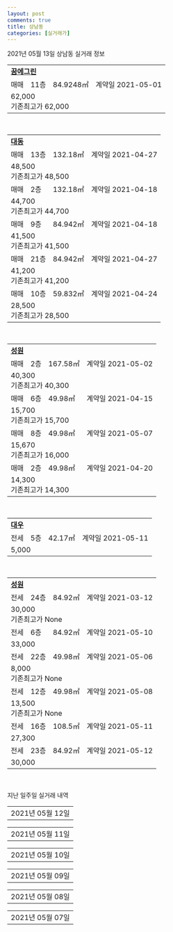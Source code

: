 ```yaml
---
layout: post
comments: true
title: 상남동
categories: [실거래가]
---
```


2021년 05월 13일 상남동 실거래 정보

<table>
  <tr>
    <td colspan="4" style="font-weight: bold;"><a href="https://search.naver.com/search.naver?query=꿈에그린">꿈에그린</a></td>
  </tr>
    
  <tr>
    <td>매매</td>
    <td>11층</td>
    <td>84.9248㎡</td>
    <td>계약일 2021-05-01</td>
  </tr>
  <tr>
    <td colspan="4">62,000<br>기존최고가 62,000</td>
  </tr>
    
</table>
<br>
<table>
  <tr>
    <td colspan="4" style="font-weight: bold;"><a href="https://search.naver.com/search.naver?query=대동">대동</a></td>
  </tr>
    
  <tr>
    <td>매매</td>
    <td>13층</td>
    <td>132.18㎡</td>
    <td>계약일 2021-04-27</td>
  </tr>
  <tr>
    <td colspan="4">48,500<br>기존최고가 48,500</td>
  </tr>
    
  <tr>
    <td>매매</td>
    <td>2층</td>
    <td>132.18㎡</td>
    <td>계약일 2021-04-18</td>
  </tr>
  <tr>
    <td colspan="4">44,700<br>기존최고가 44,700</td>
  </tr>
    
  <tr>
    <td>매매</td>
    <td>9층</td>
    <td>84.942㎡</td>
    <td>계약일 2021-04-18</td>
  </tr>
  <tr>
    <td colspan="4">41,500<br>기존최고가 41,500</td>
  </tr>
    
  <tr>
    <td>매매</td>
    <td>21층</td>
    <td>84.942㎡</td>
    <td>계약일 2021-04-27</td>
  </tr>
  <tr>
    <td colspan="4">41,200<br>기존최고가 41,200</td>
  </tr>
    
  <tr>
    <td>매매</td>
    <td>10층</td>
    <td>59.832㎡</td>
    <td>계약일 2021-04-24</td>
  </tr>
  <tr>
    <td colspan="4">28,500<br>기존최고가 28,500</td>
  </tr>
    
</table>
<br>
<table>
  <tr>
    <td colspan="4" style="font-weight: bold;"><a href="https://search.naver.com/search.naver?query=성원">성원</a></td>
  </tr>
    
  <tr>
    <td>매매</td>
    <td>2층</td>
    <td>167.58㎡</td>
    <td>계약일 2021-05-02</td>
  </tr>
  <tr>
    <td colspan="4">40,300<br>기존최고가 40,300</td>
  </tr>
    
  <tr>
    <td>매매</td>
    <td>6층</td>
    <td>49.98㎡</td>
    <td>계약일 2021-04-15</td>
  </tr>
  <tr>
    <td colspan="4">15,700<br>기존최고가 15,700</td>
  </tr>
    
  <tr>
    <td>매매</td>
    <td>8층</td>
    <td>49.98㎡</td>
    <td>계약일 2021-05-07</td>
  </tr>
  <tr>
    <td colspan="4">15,670<br>기존최고가 16,000</td>
  </tr>
    
  <tr>
    <td>매매</td>
    <td>2층</td>
    <td>49.98㎡</td>
    <td>계약일 2021-04-20</td>
  </tr>
  <tr>
    <td colspan="4">14,300<br>기존최고가 14,300</td>
  </tr>
    
</table>
<br>
<table>
  <tr>
    <td colspan="4" style="font-weight: bold;"><a href="https://search.naver.com/search.naver?query=대우">대우</a></td>
  </tr>
    
  <tr>
    <td>전세</td>
    <td>5층</td>
    <td>42.17㎡</td>
    <td>계약일 2021-05-11</td>
  </tr>
  <tr>
    <td colspan="4">5,000</td>
  </tr>
    
</table>
<br>
<table>
  <tr>
    <td colspan="4" style="font-weight: bold;"><a href="https://search.naver.com/search.naver?query=성원">성원</a></td>
  </tr>
    
  <tr>
    <td>전세</td>
    <td>24층</td>
    <td>84.92㎡</td>
    <td>계약일 2021-03-12</td>
  </tr>
  <tr>
    <td colspan="4">30,000<br>기존최고가 None</td>
  </tr>
    
  <tr>
    <td>전세</td>
    <td>6층</td>
    <td>84.92㎡</td>
    <td>계약일 2021-05-10</td>
  </tr>
  <tr>
    <td colspan="4">33,000</td>
  </tr>
    
  <tr>
    <td>전세</td>
    <td>22층</td>
    <td>49.98㎡</td>
    <td>계약일 2021-05-06</td>
  </tr>
  <tr>
    <td colspan="4">8,000<br>기존최고가 None</td>
  </tr>
    
  <tr>
    <td>전세</td>
    <td>12층</td>
    <td>49.98㎡</td>
    <td>계약일 2021-05-08</td>
  </tr>
  <tr>
    <td colspan="4">13,500<br>기존최고가 None</td>
  </tr>
    
  <tr>
    <td>전세</td>
    <td>16층</td>
    <td>108.5㎡</td>
    <td>계약일 2021-05-11</td>
  </tr>
  <tr>
    <td colspan="4">27,300</td>
  </tr>
    
  <tr>
    <td>전세</td>
    <td>23층</td>
    <td>84.92㎡</td>
    <td>계약일 2021-05-12</td>
  </tr>
  <tr>
    <td colspan="4">30,000</td>
  </tr>
    
</table>
    
<div style="margin-top: 50px; margin-bottom: 13px">지난 일주일 실거래 내역</div>

  <table style="width: 100%; margin-bottom: 1px">
      <tr class="header">
        <td>2021년 05월 12일</td>
      </tr>
      <tr class="child" style="display: none">
        <td>
            
        <table>
          <tr>
            <td colspan="4" style="font-weight: bold;"><a href="https://search.naver.com/search.naver?query=대동">대동</a></td>
          </tr>

          <tr>
            <td>매매</td>
            <td>22층</td>
            <td>164.7㎡</td>
            <td>계약일 2021-04-17</td>
          </tr>
          <tr>
            <td colspan="4">52,000<br>기존최고가 52,000</td>
          </tr>
    
          <tr>
            <td>매매</td>
            <td>14층</td>
            <td>84.942㎡</td>
            <td>계약일 2021-04-28</td>
          </tr>
          <tr>
            <td colspan="4">38,800<br>기존최고가 38,800</td>
          </tr>
    
        </table>
        <table style="margin-top: 5px">
          <tr>
            <td colspan="4" style="font-weight: bold;"><a href="https://search.naver.com/search.naver?query=성원">성원</a></td>
          </tr>
    
          <tr>
            <td>매매</td>
            <td>24층</td>
            <td>108.5㎡</td>
            <td>계약일 2021-04-30</td>
          </tr>
          <tr>
            <td colspan="4">42,700<br>기존최고가 42,700</td>
          </tr>
    
          <tr>
            <td>매매</td>
            <td>1층</td>
            <td>84.92㎡</td>
            <td>계약일 2021-05-01</td>
          </tr>
          <tr>
            <td colspan="4">30,800<br>기존최고가 30,800</td>
          </tr>
    
          <tr>
            <td>매매</td>
            <td>12층</td>
            <td>49.98㎡</td>
            <td>계약일 2021-05-05</td>
          </tr>
          <tr>
            <td colspan="4">17,000<br>기존최고가 17,000</td>
          </tr>
    
          <tr>
            <td>매매</td>
            <td>17층</td>
            <td>49.98㎡</td>
            <td>계약일 2021-05-08</td>
          </tr>
          <tr>
            <td colspan="4">16,500<br>기존최고가 16,500</td>
          </tr>
    
          <tr>
            <td>매매</td>
            <td>23층</td>
            <td>49.98㎡</td>
            <td>계약일 2021-05-03</td>
          </tr>
          <tr>
            <td colspan="4">15,800<br>기존최고가 15,800</td>
          </tr>
    
          <tr>
            <td>매매</td>
            <td>17층</td>
            <td>49.98㎡</td>
            <td>계약일 2021-04-18</td>
          </tr>
          <tr>
            <td colspan="4">15,500<br>기존최고가 16,500</td>
          </tr>
    
        </table>
        <table style="margin-top: 5px">
          <tr>
            <td colspan="4" style="font-weight: bold;"><a href="https://search.naver.com/search.naver?query=대동">대동</a></td>
          </tr>
    
          <tr>
            <td>전세</td>
            <td>17층</td>
            <td>59.292㎡</td>
            <td>계약일 2021-04-09</td>
          </tr>
          <tr>
            <td colspan="4">20,000</td>
          </tr>
    
          <tr>
            <td>전세</td>
            <td>1층</td>
            <td>132.18㎡</td>
            <td>계약일 2021-05-10</td>
          </tr>
          <tr>
            <td colspan="4">35,000</td>
          </tr>
    
        </table>
        <table style="margin-top: 5px">
          <tr>
            <td colspan="4" style="font-weight: bold;"><a href="https://search.naver.com/search.naver?query=성원">성원</a></td>
          </tr>
    
          <tr>
            <td>전세</td>
            <td>25층</td>
            <td>84.92㎡</td>
            <td>계약일 2021-04-03</td>
          </tr>
          <tr>
            <td colspan="4">22,000</td>
          </tr>
    
        </table>
    
        </td>
      </tr>
  </table>
    
  <table style="width: 100%; margin-bottom: 1px">
      <tr class="header">
        <td>2021년 05월 11일</td>
      </tr>
      <tr class="child" style="display: none">
        <td>
            
        <table>
          <tr>
            <td colspan="4" style="font-weight: bold;"><a href="https://search.naver.com/search.naver?query=대동">대동</a></td>
          </tr>

          <tr>
            <td>매매</td>
            <td>8층</td>
            <td>115.032㎡</td>
            <td>계약일 2021-05-04</td>
          </tr>
          <tr>
            <td colspan="4">47,000<br>기존최고가 47,000</td>
          </tr>
    
          <tr>
            <td>매매</td>
            <td>13층</td>
            <td>84.942㎡</td>
            <td>계약일 2021-04-24</td>
          </tr>
          <tr>
            <td colspan="4">40,500<br>기존최고가 40,500</td>
          </tr>
    
          <tr>
            <td>매매</td>
            <td>16층</td>
            <td>84.942㎡</td>
            <td>계약일 2021-04-27</td>
          </tr>
          <tr>
            <td colspan="4">38,000<br>기존최고가 38,000</td>
          </tr>
    
        </table>
        <table style="margin-top: 5px">
          <tr>
            <td colspan="4" style="font-weight: bold;"><a href="https://search.naver.com/search.naver?query=성원">성원</a></td>
          </tr>
    
          <tr>
            <td>매매</td>
            <td>19층</td>
            <td>108.5㎡</td>
            <td>계약일 2021-04-28</td>
          </tr>
          <tr>
            <td colspan="4">45,500<br>기존최고가 45,500</td>
          </tr>
    
          <tr>
            <td>매매</td>
            <td>25층</td>
            <td>108.5㎡</td>
            <td>계약일 2021-04-12</td>
          </tr>
          <tr>
            <td colspan="4">40,500<br>기존최고가 40,500</td>
          </tr>
    
          <tr>
            <td>매매</td>
            <td>11층</td>
            <td>59.97㎡</td>
            <td>계약일 2021-05-01</td>
          </tr>
          <tr>
            <td colspan="4">22,300<br>기존최고가 22,300</td>
          </tr>
    
          <tr>
            <td>매매</td>
            <td>4층</td>
            <td>49.98㎡</td>
            <td>계약일 2021-05-05</td>
          </tr>
          <tr>
            <td colspan="4">16,500<br>기존최고가 16,500</td>
          </tr>
    
          <tr>
            <td>매매</td>
            <td>10층</td>
            <td>49.98㎡</td>
            <td>계약일 2021-04-26</td>
          </tr>
          <tr>
            <td colspan="4">15,200<br>기존최고가 15,200</td>
          </tr>
    
          <tr>
            <td>매매</td>
            <td>4층</td>
            <td>49.98㎡</td>
            <td>계약일 2021-04-27</td>
          </tr>
          <tr>
            <td colspan="4">14,400<br>기존최고가 16,500</td>
          </tr>
    
          <tr>
            <td>매매</td>
            <td>23층</td>
            <td>49.98㎡</td>
            <td>계약일 2021-04-29</td>
          </tr>
          <tr>
            <td colspan="4">14,000<br>기존최고가 15,800</td>
          </tr>
    
        </table>
        <table style="margin-top: 5px">
          <tr>
            <td colspan="4" style="font-weight: bold;"><a href="https://search.naver.com/search.naver?query=대동">대동</a></td>
          </tr>
    
          <tr>
            <td>전세</td>
            <td>5층</td>
            <td>164.7㎡</td>
            <td>계약일 2021-04-29</td>
          </tr>
          <tr>
            <td colspan="4">35,000</td>
          </tr>
    
          <tr>
            <td>전세</td>
            <td>16층</td>
            <td>84.942㎡</td>
            <td>계약일 2021-05-10</td>
          </tr>
          <tr>
            <td colspan="4">30,500</td>
          </tr>
    
        </table>
        <table style="margin-top: 5px">
          <tr>
            <td colspan="4" style="font-weight: bold;"><a href="https://search.naver.com/search.naver?query=성원">성원</a></td>
          </tr>
    
          <tr>
            <td>전세</td>
            <td>11층</td>
            <td>49.98㎡</td>
            <td>계약일 2021-03-22</td>
          </tr>
          <tr>
            <td colspan="4">12,500</td>
          </tr>
    
          <tr>
            <td>전세</td>
            <td>19층</td>
            <td>59.97㎡</td>
            <td>계약일 2021-05-08</td>
          </tr>
          <tr>
            <td colspan="4">20,000</td>
          </tr>
    
          <tr>
            <td>전세</td>
            <td>23층</td>
            <td>49.98㎡</td>
            <td>계약일 2021-05-04</td>
          </tr>
          <tr>
            <td colspan="4">9,800<br>기존최고가 None</td>
          </tr>
    
          <tr>
            <td>전세</td>
            <td>19층</td>
            <td>59.97㎡</td>
            <td>계약일 2021-05-08</td>
          </tr>
          <tr>
            <td colspan="4">20,000</td>
          </tr>
    
          <tr>
            <td>전세</td>
            <td>5층</td>
            <td>49.98㎡</td>
            <td>계약일 2021-05-10</td>
          </tr>
          <tr>
            <td colspan="4">11,200</td>
          </tr>
    
        </table>
    
        </td>
      </tr>
  </table>
    
  <table style="width: 100%; margin-bottom: 1px">
      <tr class="header">
        <td>2021년 05월 10일</td>
      </tr>
      <tr class="child" style="display: none">
        <td>
            
        <table>
          <tr>
            <td colspan="4" style="font-weight: bold;"><a href="https://search.naver.com/search.naver?query=실거래정보없음">실거래정보없음</a></td>
          </tr>

        </table>
    
        </td>
      </tr>
  </table>
    
  <table style="width: 100%; margin-bottom: 1px">
      <tr class="header">
        <td>2021년 05월 09일</td>
      </tr>
      <tr class="child" style="display: none">
        <td>
            
        <table>
          <tr>
            <td colspan="4" style="font-weight: bold;"><a href="https://search.naver.com/search.naver?query=실거래정보없음">실거래정보없음</a></td>
          </tr>

        </table>
    
        </td>
      </tr>
  </table>
    
  <table style="width: 100%; margin-bottom: 1px">
      <tr class="header">
        <td>2021년 05월 08일</td>
      </tr>
      <tr class="child" style="display: none">
        <td>
            
        <table>
          <tr>
            <td colspan="4" style="font-weight: bold;"><a href="https://search.naver.com/search.naver?query=성원">성원</a></td>
          </tr>

          <tr>
            <td>매매</td>
            <td>11층</td>
            <td>84.91㎡</td>
            <td>계약일 2021-04-23</td>
          </tr>
          <tr>
            <td colspan="4">32,000<br>기존최고가 32,000</td>
          </tr>
    
          <tr>
            <td>매매</td>
            <td>8층</td>
            <td>49.98㎡</td>
            <td>계약일 2021-05-03</td>
          </tr>
          <tr>
            <td colspan="4">16,000<br>기존최고가 16,000</td>
          </tr>
    
          <tr>
            <td>매매</td>
            <td>13층</td>
            <td>49.98㎡</td>
            <td>계약일 2021-05-05</td>
          </tr>
          <tr>
            <td colspan="4">16,000<br>기존최고가 16,000</td>
          </tr>
    
          <tr>
            <td>전세</td>
            <td>18층</td>
            <td>136.86㎡</td>
            <td>계약일 2021-05-06</td>
          </tr>
          <tr>
            <td colspan="4">31,500</td>
          </tr>
    
        </table>
    
        </td>
      </tr>
  </table>
    
  <table style="width: 100%; margin-bottom: 1px">
      <tr class="header">
        <td>2021년 05월 07일</td>
      </tr>
      <tr class="child" style="display: none">
        <td>
            
        <table>
          <tr>
            <td colspan="4" style="font-weight: bold;"><a href="https://search.naver.com/search.naver?query=성원">성원</a></td>
          </tr>

          <tr>
            <td>매매</td>
            <td>9층</td>
            <td>84.91㎡</td>
            <td>계약일 2021-04-16</td>
          </tr>
          <tr>
            <td colspan="4">34,500<br>기존최고가 34,500</td>
          </tr>
    
          <tr>
            <td>전세</td>
            <td>7층</td>
            <td>49.98㎡</td>
            <td>계약일 2021-04-24</td>
          </tr>
          <tr>
            <td colspan="4">9,450</td>
          </tr>
    
          <tr>
            <td>전세</td>
            <td>18층</td>
            <td>84.91㎡</td>
            <td>계약일 2021-05-05</td>
          </tr>
          <tr>
            <td colspan="4">32,000</td>
          </tr>
    
        </table>
    
        </td>
      </tr>
  </table>
    

